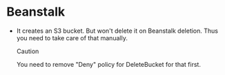 # Beanstalk

- It creates an S3 bucket. But won't delete it on Beanstalk deletion. Thus you need to take care of that manually.
  > [!CAUTION]
  >
  > You need to remove "Deny" policy for DeleteBucket for that first.
